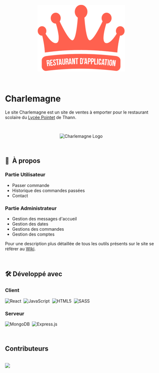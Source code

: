 <p align="center">
    <img src="https://raw.githubusercontent.com/Nahay/Charlemagne/master/client/public/images/Charlemagne.png" alt="Charlemagne Logo"/>
</p>

<br/>

#  Charlemagne

Le site Charlemagne est un site de ventes à emporter pour le restaurant scolaire du [Lycée Pointet](https://lycee-charlespointet-thann.fr/) de Thann. 

<br/>
<p align="center">
    <img src="https://raw.githubusercontent.com/Nahay/Portfolio/master/src/assets/Projects/Charlemagne/Utilisateur/Accueil_Connect%C3%A9.png" alt="Charlemagne Logo"/>
</p>

<br/>

## 📌&nbsp; À propos

### Partie Utilisateur
- Passer commande
- Historique des commandes passées
- Contact

### Partie Administrateur
- Gestion des messages d'accueil
- Gestion des dates
- Gestions des commandes
- Gestion des comptes


Pour une description plus détaillée de tous les outils présents sur le site se référer au [Wiki](https://github.com/Nahay/Charlemagne/wiki).

<br/>

## 🛠 Développé avec

### Client

![React](https://img.shields.io/badge/React-20232A?style=for-the-badge&logo=react&logoColor=61DAFB)&nbsp;
![JavaScript](https://img.shields.io/badge/JavaScript-323330?style=for-the-badge&logo=javascript&logoColor=F7DF1E)&nbsp;
![HTML5](https://img.shields.io/badge/html5-%23E34F26.svg?style=for-the-badge&logo=html5&logoColor=white)&nbsp;
![SASS](https://img.shields.io/badge/Sass-CC6699?style=for-the-badge&logo=sass&logoColor=white)

### Serveur

![MongoDB](https://img.shields.io/badge/MongoDB-%234ea94b.svg?style=for-the-badge&logo=mongodb&logoColor=white)&nbsp;
![Express.js](https://img.shields.io/badge/express.js-%23404d59.svg?style=for-the-badge&logo=express&logoColor=%2361DAFB)

<br/>

## Contributeurs

<br/>

<a href = "https://github.com/Nahay/Charlemagne/graphs/contributors">
    <img src = "https://contrib.rocks/image?repo=Nahay/Charlemagne"/>
</a>
